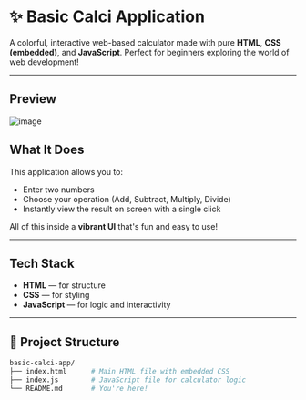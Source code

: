 # ✨ Basic Calci Application 

A colorful, interactive web-based calculator made with pure **HTML**, **CSS (embedded)**, and **JavaScript**. Perfect for beginners exploring the world of web development!

---

##  Preview

![image](https://github.com/user-attachments/assets/c0cbc9d7-6a8d-4c66-a691-5f02267ba908)


##  What It Does

This application allows you to:

-  Enter two numbers  
-  Choose your operation (Add, Subtract, Multiply, Divide)  
-  Instantly view the result on screen with a single click

All of this inside a **vibrant UI** that's fun and easy to use!

---

##  Tech Stack

- **HTML** — for structure  
- **CSS** — for styling  
- **JavaScript** — for logic and interactivity  

---

## 📁 Project Structure

```bash
basic-calci-app/
├── index.html      # Main HTML file with embedded CSS
├── index.js        # JavaScript file for calculator logic
└── README.md       # You're here!
